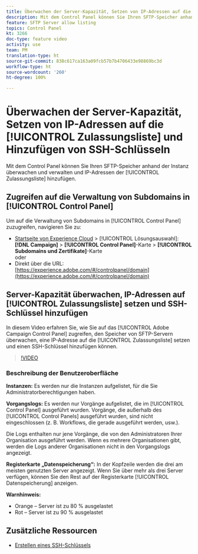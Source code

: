 ```yaml
---
title: Überwachen der Server-Kapazität, Setzen von IP-Adressen auf die Zulassungsliste und Hinzufügen von SSH-Schlüsseln
description: Mit dem Control Panel können Sie Ihren SFTP-Speicher anhand von Instanz und IP-Adressen auf der Zulassungsliste überwachen und verwalten.
feature: SFTP Server allow listing
topics: Control Panel
kt: 3266
doc-type: feature video
activity: use
team: PM
translation-type: ht
source-git-commit: 838c617ca163a09fcb57b7b4706433e98869bc3d
workflow-type: ht
source-wordcount: '260'
ht-degree: 100%

---
```



# Überwachen der Server-Kapazität, Setzen von IP-Adressen auf die [!UICONTROL Zulassungsliste] und Hinzufügen von SSH-Schlüsseln

Mit dem Control Panel können Sie Ihren SFTP-Speicher anhand der Instanz überwachen und verwalten und IP-Adressen der [!UICONTROL Zulassungsliste] hinzufügen.

## Zugreifen auf die Verwaltung von Subdomains in [!UICONTROL Control Panel]

Um auf die Verwaltung von Subdomains in [!UICONTROL Control Panel] zuzugreifen, navigieren Sie zu:

* [Startseite von Experience Cloud](https://experience.adobe.com/#/home) > [!UICONTROL Lösungsauswahl]: **[!DNL Campaign]** > **[!UICONTROL Control Panel]**-Karte > **[!UICONTROL Subdomains und Zertifikate]**-Karte\
   oder
* Direkt über die URL: [https://experience.adobe.com/#/controlpanel/domain](https://experience.adobe.com/#/controlpanel/domain)

## Server-Kapazität überwachen, IP-Adressen auf [!UICONTROL Zulassungsliste] setzen und SSH-Schlüssel hinzufügen

In diesem Video erfahren Sie, wie Sie auf das [!UICONTROL Adobe Campaign Control Panel] zugreifen, den Speicher von SFTP-Servern überwachen, eine IP-Adresse auf die [!UICONTROL Zulassungsliste] setzen und einen SSH-Schlüssel hinzufügen können.

>[!VIDEO](https://video.tv.adobe.com/v/27270?quality=12&captions=ger)

### Beschreibung der Benutzeroberfläche

**Instanzen:** Es werden nur die Instanzen aufgelistet, für die Sie Administratorberechtigungen haben.

**Vorgangslogs:** Es werden nur Vorgänge aufgelistet, die im [!UICONTROL Control Panel] ausgeführt wurden. Vorgänge, die außerhalb des [!UICONTROL Control Panels] ausgeführt wurden, sind nicht eingeschlossen (z. B. Workflows, die gerade ausgeführt werden, usw.).

Die Logs enthalten nur jene Vorgänge, die von den Administratoren Ihrer Organisation ausgeführt werden. Wenn es mehrere Organisationen gibt, werden die Logs anderer Organisationen nicht in den Vorgangslogs angezeigt.

**Registerkarte „Datenspeicherung“:** In der Kopfzeile werden die drei am meisten genutzten Server angezeigt. Wenn Sie über mehr als drei Server verfügen, können Sie den Rest auf der Registerkarte [!UICONTROL Datenspeicherung] anzeigen.

**Warnhinweis:**

* Orange – Server ist zu 80 % ausgelastet
* Rot – Server ist zu 90 % ausgelastet

## Zusätzliche Ressourcen

* [Erstellen eines SSH-Schlüssels](/help/monitoring-campaign-classic/control-panel/generate-ssh-key.md)
